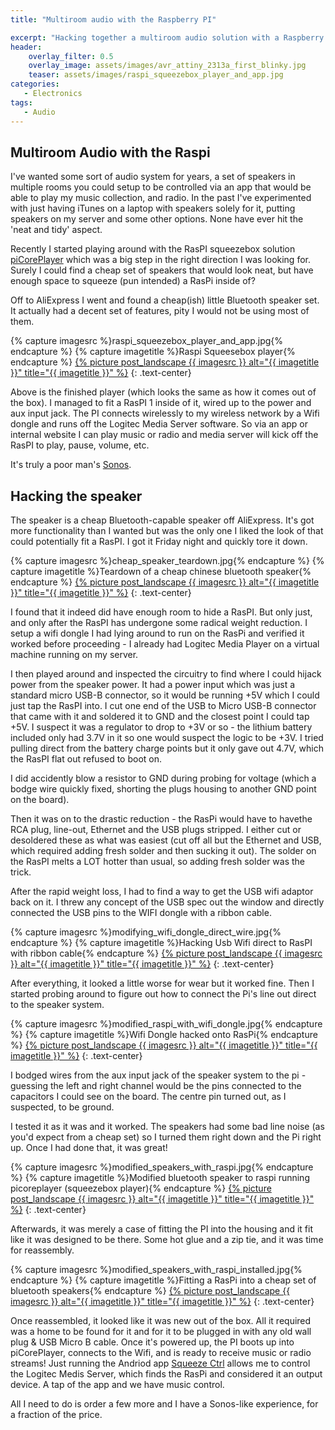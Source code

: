 ```yaml
---
title: "Multiroom audio with the Raspberry PI"

excerpt: "Hacking together a multiroom audio solution with a Raspberry PI, Logitec Media Server and a cheap speaker set"
header:
    overlay_filter: 0.5
    overlay_image: assets/images/avr_attiny_2313a_first_blinky.jpg
    teaser: assets/images/raspi_squeezebox_player_and_app.jpg
categories:
   - Electronics
tags:     
   - Audio
---   
```


## Multiroom Audio with the Raspi

I've wanted some sort of audio system for years, a set of speakers in multiple rooms you could setup to be controlled via an app that would be able to play my music collection, and radio.  In the past I've experimented with just having iTunes on a laptop with speakers solely for it, putting speakers on my server and some other options.  None have ever hit the 'neat and tidy' aspect.

Recently I started playing around with the RasPI squeezebox solution [piCorePlayer][piCorePlayer] which was a big step in the right direction I was looking for.  Surely I could find a cheap set of speakers that would look neat, but have enough space to squeeze (pun intended) a RasPi inside of?

Off to AliExpress I went and found a cheap(ish) little Bluetooth speaker set.  It actually had a decent set of features, pity I would not be using most of them.


{% capture imagesrc %}raspi_squeezebox_player_and_app.jpg{% endcapture %}
{% capture imagetitle %}Raspi Squeesebox player{% endcapture %}
<a href="/assets/images/{{ imagesrc }}">{% picture post_landscape {{ imagesrc }} alt="{{ imagetitle }}" title="{{ imagetitle }}" %}</a>
{: .text-center}

Above is the finished player (which looks the same as how it comes out of the box).  I managed to fit a RasPI 1 inside of it, wired up to the power and aux input jack.  The PI connects wirelessly to my wireless network by a Wifi dongle and runs off the Logitec Media Server software.  So via an app or internal website I can play music or radio and media server will kick off the RasPI to play, pause, volume, etc.  

It's truly a poor man's [Sonos][Sonos].

## Hacking the speaker

The speaker is a cheap Bluetooth-capable speaker off AliExpress.  It's got more functionality than I wanted but was the only one I liked the look of that could potentially fit a RasPI.  I got it Friday night and quickly tore it down.


{% capture imagesrc %}cheap_speaker_teardown.jpg{% endcapture %}
{% capture imagetitle %}Teardown of a cheap chinese bluetooth speaker{% endcapture %}
<a href="/assets/images/{{ imagesrc }}">{% picture post_landscape {{ imagesrc }} alt="{{ imagetitle }}" title="{{ imagetitle }}" %}</a>
{: .text-center}

I found that it indeed did have enough room to hide a RasPI.  But only just, and only after the RasPI has undergone some radical weight reduction.  I setup a wifi dongle I had lying around to run on the RasPi and verified it worked before proceeding - I already had Logitec Media Player on a virtual machine running on my server.

I then played around and inspected the circuitry to find where I could hijack power from the speaker power.  It had a power input which was just a standard micro USB-B connector, so it would be running +5V which I could just tap the RasPI into.  I cut one end of the USB to Micro USB-B connector that came with it and soldered it to GND and the closest point I could tap +5V.  I suspect it was a regulator to drop to +3V or so - the lithium battery included only had 3.7V in it so one would suspect the logic to be +3V.  I tried pulling direct from the battery charge points but it only gave out 4.7V, which the RasPI flat out refused to boot on.

I did accidently blow a resistor to GND during probing for voltage (which a bodge wire quickly fixed, shorting the plugs housing to another GND point on the board). 

Then it was on to the drastic reduction - the RasPi would have to havethe RCA plug, line-out, Ethernet and the USB plugs stripped.  I either cut or desoldered these as what was easiest (cut off all but the Ethernet and USB, which required adding fresh solder and then sucking it out).  The solder on the RasPI melts a LOT hotter than usual, so adding fresh solder was the trick.

After the rapid weight loss, I had to find a way to get the USB wifi adaptor back on it.  I threw any concept of the USB spec out the window and directly connected the USB pins to the WIFI dongle with a ribbon cable.


{% capture imagesrc %}modifying_wifi_dongle_direct_wire.jpg{% endcapture %}
{% capture imagetitle %}Hacking Usb Wifi direct to RasPI with ribbon cable{% endcapture %}
<a href="/assets/images/{{ imagesrc }}">{% picture post_landscape {{ imagesrc }} alt="{{ imagetitle }}" title="{{ imagetitle }}" %}</a>
{: .text-center}

After everything, it looked a little worse for wear but it worked fine.  Then I started probing around to figure out how to connect the Pi's line out direct to the speaker system.

{% capture imagesrc %}modified_raspi_with_wifi_dongle.jpg{% endcapture %}
{% capture imagetitle %}Wifi Dongle hacked onto RasPi{% endcapture %}
<a href="/assets/images/{{ imagesrc }}">{% picture post_landscape {{ imagesrc }} alt="{{ imagetitle }}" title="{{ imagetitle }}" %}</a>
{: .text-center}

I bodged wires from the aux input jack of the speaker system to the pi - guessing the left and right channel would be the pins connected to the capacitors I could see on the board.  The centre pin turned out, as I suspected, to be ground.

I tested it as it was and it worked.  The speakers had some bad line noise (as you'd expect from a cheap set) so I turned them right down and the Pi right up.  Once I had done that, it was great!

{% capture imagesrc %}modified_speakers_with_raspi.jpg{% endcapture %}
{% capture imagetitle %}Modified bluetooth speaker to raspi running picoreplayer (squeezebox player){% endcapture %}
<a href="/assets/images/{{ imagesrc }}">{% picture post_landscape {{ imagesrc }} alt="{{ imagetitle }}" title="{{ imagetitle }}" %}</a>
{: .text-center}
  
Afterwards, it was merely a case of fitting the PI into the housing and it fit like it was designed to be there.  Some hot glue and a zip tie, and it was time for reassembly.


{% capture imagesrc %}modified_speakers_with_raspi_installed.jpg{% endcapture %}
{% capture imagetitle %}Fitting a RasPi into a cheap set of bluetooth speakers{% endcapture %}
<a href="/assets/images/{{ imagesrc }}">{% picture post_landscape {{ imagesrc }} alt="{{ imagetitle }}" title="{{ imagetitle }}" %}</a>
{: .text-center}

Once reassembled, it looked like it was new out of the box.  All it required was a home to be found for it and for it to be plugged in with any old wall plug & USB Micro B cable.  Once it's powered up, the PI boots up into piCorePlayer, connects to the Wifi, and is ready to receive music or radio streams!  Just running the Andriod app [Squeeze Ctrl][app] allows me to control the Logitec Medis Server, which finds the RasPi and considered it an output device.  A tap of the app and we have music control.

All I need to do is order a few more and I have a Sonos-like experience, for a fraction of the price.


[piCorePlayer]: https://sites.google.com/site/picoreplayer/home
[app]: https://play.google.com/store/apps/details?id=com.angrygoat.android.squeezectrl&hl=en
[Sonos]: http://www.sonos.com